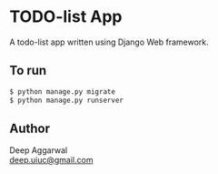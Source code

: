 TODO-list App
=============
A todo-list app written using Django Web framework.  

To run
------
```sh
$ python manage.py migrate
$ python manage.py runserver
```

Author
------
Deep Aggarwal  
deep.uiuc@gmail.com  
